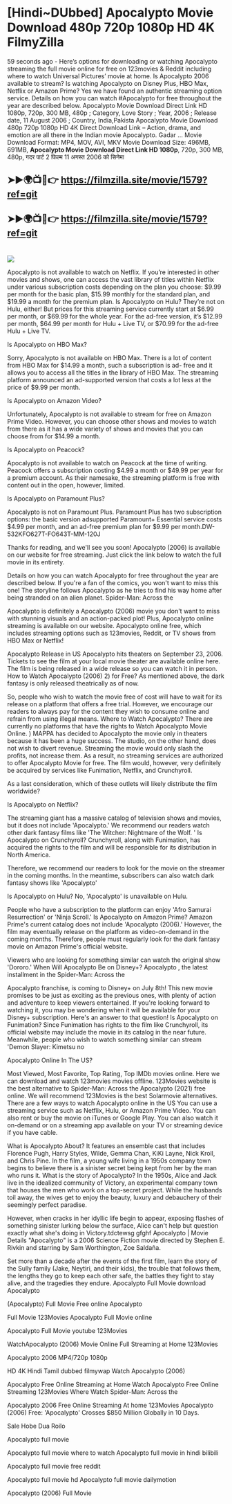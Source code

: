 # [Hindi~DUbbed] Apocalypto Movie Download 480p 720p 1080p HD 4K FilmyZilla


59 seconds ago - Here’s options for downloading or watching Apocalypto streaming the full movie online for free on 123movies & Reddit including where to watch Universal Pictures’ movie at home. Is Apocalypto 2006 available to stream? Is watching Apocalypto on Disney Plus, HBO Max, Netflix or Amazon Prime? Yes we have found an authentic streaming option service. Details on how you can watch #Apocalypto for free throughout the year are described below. Apocalypto Movie Download Direct Link HD 1080p, 720p, 300 MB, 480p ; Category, Love Story ; Year, 2006 ; Release date, 11 August 2006 ; Country, India,Pakista Apocalypto Movie Download 480p 720p 1080p HD 4K Direct Download Link – Action, drama, and emotion are all there in the Indian movie Apocalypto. Gadar ...
Movie Download Format: MP4, MOV, AVI, MKV
Movie Download Size: 496MB, 691MB, **Apocalypto Movie Download Direct Link HD 1080p**, 720p, 300 MB, 480p, गदर पार्ट 2 फिल्म 11 अगस्त 2006 को सिनेमा

## ➤►🌍📺📱👉   https://filmzilla.site/movie/1579?ref=git

## ➤►🌍📺📱👉   https://filmzilla.site/movie/1579?ref=git

#

<img src="https://image.tmdb.org/t/p/w780//hMl124Go2Ed9Qu8VsPLiA3nBSMk.jpg" />

Apocalypto is not available to watch on Netflix. If you’re interested in other movies and shows, one can access the vast library of titles within Netflix under various subscription costs depending on the plan you choose: $9.99 per month for the basic plan, $15.99 monthly for the standard plan, and $19.99 a month for the premium plan. Is Apocalypto on Hulu? They’re not on Hulu, either! But prices for this streaming service currently start at $6.99 per month, or $69.99 for the whole year. For the ad-free version, it’s $12.99 per month, $64.99 per month for Hulu + Live TV, or $70.99 for the ad-free Hulu + Live TV.

Is Apocalypto on HBO Max?

Sorry, Apocalypto is not available on HBO Max. There is a lot of content from HBO Max for $14.99 a month, such a subscription is ad- free and it allows you to access all the titles in the library of HBO Max. The streaming platform announced an ad-supported version that costs a lot less at the price of $9.99 per month.

Is Apocalypto on Amazon Video?

Unfortunately, Apocalypto is not available to stream for free on Amazon Prime Video. However, you can choose other shows and movies to watch from there as it has a wide variety of shows and movies that you can choose from for $14.99 a month.

Is Apocalypto on Peacock?

Apocalypto is not available to watch on Peacock at the time of writing. Peacock offers a subscription costing $4.99 a month or $49.99 per year for a premium account. As their namesake, the streaming platform is free with content out in the open, however, limited.

Is Apocalypto on Paramount Plus?

Apocalypto is not on Paramount Plus. Paramount Plus has two subscription options: the basic version adsupported Paramount+ Essential service costs $4.99 per month, and an ad-free premium plan for $9.99 per month.DW-532KFO627T-FO643T-MM-120J

Thanks for reading, and we'll see you soon! Apocalypto (2006) is available on our website for free streaming. Just click the link below to watch the full movie in its entirety.

Details on how you can watch Apocalypto for free throughout the year are described below. If you're a fan of the comics, you won't want to miss this one! The storyline follows Apocalypto as he tries to find his way home after being stranded on an alien planet. Spider-Man: Across the

Apocalypto is definitely a Apocalypto (2006) movie you don't want to miss with stunning visuals and an action-packed plot! Plus, Apocalypto online streaming is available on our website. Apocalypto online free, which includes streaming options such as 123movies, Reddit, or TV shows from HBO Max or Netflix!

Apocalypto Release in US Apocalypto hits theaters on September 23, 2006. Tickets to see the film at your local movie theater are available online here. The film is being released in a wide release so you can watch it in person. How to Watch Apocalypto (2006) 2) for Free? As mentioned above, the dark fantasy is only released theatrically as of now.

So, people who wish to watch the movie free of cost will have to wait for its release on a platform that offers a free trial. However, we encourage our readers to always pay for the content they wish to consume online and refrain from using illegal means. Where to Watch Apocalypto? There are currently no platforms that have the rights to Watch Apocalypto Movie Online. ) MAPPA has decided to Apocalypto the movie only in theaters because it has been a huge success. The studio, on the other hand, does not wish to divert revenue. Streaming the movie would only slash the profits, not increase them. As a result, no streaming services are authorized to offer Apocalypto Movie for free. The film would, however, very definitely be acquired by services like Funimation, Netflix, and Crunchyroll.

As a last consideration, which of these outlets will likely distribute the film worldwide?

Is Apocalypto on Netflix?

The streaming giant has a massive catalog of television shows and movies, but it does not include 'Apocalypto.' We recommend our readers watch other dark fantasy films like 'The Witcher: Nightmare of the Wolf. ' Is Apocalypto on Crunchyroll? Crunchyroll, along with Funimation, has acquired the rights to the film and will be responsible for its distribution in North America.

Therefore, we recommend our readers to look for the movie on the streamer in the coming months. In the meantime, subscribers can also watch dark fantasy shows like 'Apocalypto'

Is Apocalypto on Hulu? No, 'Apocalypto' is unavailable on Hulu.

People who have a subscription to the platform can enjoy 'Afro Samurai Resurrection' or 'Ninja Scroll.' Is Apocalypto on Amazon Prime? Amazon Prime's current catalog does not include 'Apocalypto (2006).' However, the film may eventually release on the platform as video-on-demand in the coming months. Therefore, people must regularly look for the dark fantasy movie on Amazon Prime's official website.

Viewers who are looking for something similar can watch the original show 'Dororo.' When Will Apocalypto Be on Disney+? Apocalypto , the latest installment in the Spider-Man: Across the

Apocalypto franchise, is coming to Disney+ on July 8th! This new movie promises to be just as exciting as the previous ones, with plenty of action and adventure to keep viewers entertained. If you're looking forward to watching it, you may be wondering when it will be available for your Disney+ subscription. Here's an answer to that question! Is Apocalypto on Funimation? Since Funimation has rights to the film like Crunchyroll, its official website may include the movie in its catalog in the near future. Meanwhile, people who wish to watch something similar can stream 'Demon Slayer: Kimetsu no

Apocalypto Online In The US?

Most Viewed, Most Favorite, Top Rating, Top IMDb movies online. Here we can download and watch 123movies movies offline. 123Movies website is the best alternative to Spider-Man: Across the Apocalypto (2021) free online. We will recommend 123Movies is the best Solarmovie alternatives. There are a few ways to watch Apocalypto online in the US You can use a streaming service such as Netflix, Hulu, or Amazon Prime Video. You can also rent or buy the movie on iTunes or Google Play. You can also watch it on-demand or on a streaming app available on your TV or streaming device if you have cable.

What is Apocalypto About? It features an ensemble cast that includes Florence Pugh, Harry Styles, Wilde, Gemma Chan, KiKi Layne, Nick Kroll, and Chris Pine. In the film, a young wife living in a 1950s company town begins to believe there is a sinister secret being kept from her by the man who runs it. What is the story of Apocalypto? In the 1950s, Alice and Jack live in the idealized community of Victory, an experimental company town that houses the men who work on a top-secret project. While the husbands toil away, the wives get to enjoy the beauty, luxury and debauchery of their seemingly perfect paradise.

However, when cracks in her idyllic life begin to appear, exposing flashes of something sinister lurking below the surface, Alice can't help but question exactly what she's doing in Victory.tdctewsg gfghf Apocalypto | Movie Details "Apocalypto" is a 2006 Science Fiction movie directed by Stephen E. Rivkin and starring by Sam Worthington, Zoe Saldaña.

Set more than a decade after the events of the first film, learn the story of the Sully family (Jake, Neytiri, and their kids), the trouble that follows them, the lengths they go to keep each other safe, the battles they fight to stay alive, and the tragedies they endure. Apocalypto Full Movie download Apocalypto

(Apocalypto) Full Movie Free online Apocalypto

Full Movie 123Movies Apocalypto Full Movie online

Apocalypto Full Movie youtube 123Movies

WatchApocalypto (2006) Movie Online Full Streaming at Home 123Movies

Apocalypto 2006 MP4/720p 1080p

HD 4K Hindi Tamil dubbed filmywap Watch Apocalypto (2006)

Apocalypto Free Online Streaming at Home Watch Apocalypto Free Online Streaming 123Movies Where Watch Spider-Man: Across the

Apocalypto 2006 Free Online Streaming At home 123Movies Apocalypto (2006) Free: 'Apocalypto' Crosses $850 Million Globally in 10 Days.

Sale Hobe Dua Roilo

Apocalypto full movie

Apocalypto full movie where to watch Apocalypto full movie in hindi bilibili

Apocalypto full movie free reddit

Apocalypto full movie hd Apocalypto full movie dailymotion

Apocalypto (2006) Full Movie